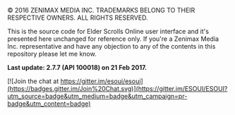 © 2016 ZENIMAX MEDIA INC. TRADEMARKS BELONG TO THEIR RESPECTIVE OWNERS. ALL RIGHTS RESERVED.

This is the source code for Elder Scrolls Online user interface and it's presented here unchanged for reference only. If you're a Zenimax Media Inc. representative and have any objection to any of the contents in this repository please let me know.

**Last update: 2.7.7 (API 100018) on 21 Feb 2017.**

[![Join the chat at https://gitter.im/esoui/esoui](https://badges.gitter.im/Join%20Chat.svg)](https://gitter.im/ESOUI/ESOUI?utm_source=badge&utm_medium=badge&utm_campaign=pr-badge&utm_content=badge)
